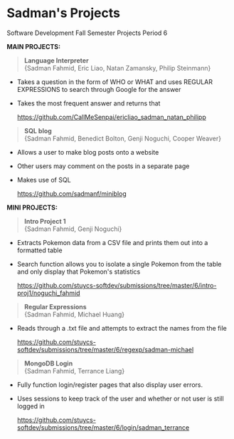 Sadman's Projects
===============

Software Development Fall Semester Projects
Period 6

<b>MAIN PROJECTS:</b>

><b>Language Interpreter</b><br>
  {Sadman Fahmid, Eric Liao, Natan Zamansky, Philip Steinmann}
  
  - Takes a question in the form of WHO or WHAT and uses REGULAR EXPRESSIONS to search through Google for the answer
  - Takes the most frequent answer and returns that

    https://github.com/CallMeSenpai/ericliao_sadman_natan_philipp

><b>SQL blog</b><br>
  {Sadman Fahmid, Benedict Bolton, Genji Noguchi, Cooper Weaver}

  - Allows a user to make blog posts onto a website
  - Other users may comment on the posts in a separate page
  - Makes use of SQL

    https://github.com/sadmanf/miniblog




<b>MINI PROJECTS:</b>

><b>Intro Project 1</b><br>
  {Sadman Fahmid, Genji Noguchi}
  
  - Extracts Pokemon data from a CSV file and prints them out into a formatted table
  - Search function allows you to isolate a single Pokemon from the table and only display that Pokemon's statistics

    https://github.com/stuycs-softdev/submissions/tree/master/6/intro-proj1/noguchi_fahmid

><b>Regular Expressions</b><br>
  {Sadman Fahmid, Michael Huang}
  
  - Reads through a .txt file and attempts to extract the names from the file

    https://github.com/stuycs-softdev/submissions/tree/master/6/regexp/sadman-michael

><b>MongoDB Login</b><br>
  {Sadman Fahmid, Terrance Liang}

  - Fully function login/register pages that also display user errors.
  - Uses sessions to keep track of the user and whether or not user is still logged in

    https://github.com/stuycs-softdev/submissions/tree/master/6/login/sadman_terrance
